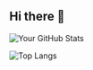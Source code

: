 ## Hi there 👋

<!--
**Sipa02/Sipa02** is a ✨ _special_ ✨ repository because its `README.md` (this file) appears on your GitHub profile.

Here are some ideas to get you started:

- 🔭 I’m currently working on ...
- 🌱 I’m currently learning ...
- 👯 I’m looking to collaborate on ...
- 🤔 I’m looking for help with ...
- 💬 Ask me about ...
- 📫 How to reach me: ...
- 😄 Pronouns: ...
- ⚡ Fun fact: ...
-->
![Your GitHub Stats](https://github-readme-stats.vercel.app/api?username=Sipa02&show_icons=true&theme=dark&rank_icon=github)

![Top Langs](https://github-readme-stats.vercel.app/api/top-langs/?username=Sipa02&layout=compact&theme=dark)
